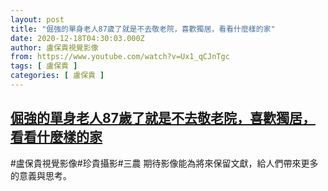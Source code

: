 ```yaml
---
layout: post
title: "倔強的單身老人87歲了就是不去敬老院，喜歡獨居，看看什麼樣的家"
date: 2020-12-18T04:30:03.000Z
author: 盧保貴視覺影像
from: https://www.youtube.com/watch?v=Ux1_qCJnTgc
tags: [ 盧保貴 ]
categories: [ 盧保貴 ]
---
```

<!--1608265803000-->
[倔強的單身老人87歲了就是不去敬老院，喜歡獨居，看看什麼樣的家](https://www.youtube.com/watch?v=Ux1_qCJnTgc)
------

<div>
#盧保貴視覺影像#珍貴攝影#三農 期待影像能為將來保留文獻，給人們帶來更多的意義與思考。
</div>
